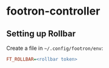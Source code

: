 # footron-controller

## Setting up Rollbar

Create a file in `~/.config/footron/env`:
```ini
FT_ROLLBAR=<rollbar token>
```